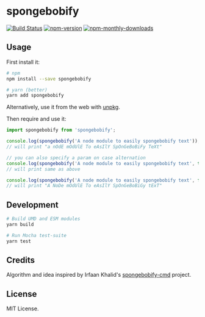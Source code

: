 # spongebobify

[![Build Status](https://travis-ci.org/bencooper222/spongebobify.svg?branch=master)](https://travis-ci.org/bencooper222/spongebobify)
[![npm-version](https://img.shields.io/npm/v/spongebobify.svg?maxAge=2592000)](https://npmjs.org/package/spongebobify)
[![npm-monthly-downloads](https://img.shields.io/npm/dm/spongebobify.svg?maxAge=2592000)](https://npmjs.org/package/spongebobify)

## Usage

First install it:

```bash
# npm
npm install --save spongebobify

# yarn (better)
yarn add spongebobify
```

Alternatively, use it from the web with [unpkg](https://unpkg.com/spongebobify).

Then require and use it:

```javascript
import spongebobify from 'spongebobify';

console.log(spongebobify('A node module to easily spongebobify text'));
// will print "a nOdE mOdUlE To eAsIlY SpOnGeBoBiFy TeXt"

// you can also specify a param on case alternation
console.log(spongebobify('A node module to easily spongebobify text', true));
// will print same as above

console.log(spongebobify('A node module to easily spongebobify text', false));
// will print "A NoDe mOdUlE To eAsIlY SpOnGeBoBiGy tExT"
```

## Development

```bash
# Build UMD and ESM modules
yarn build

# Run Mocha test-suite
yarn test
```

## Credits

Algorithm and idea inspired by Irfaan Khalid's
[spongebobify-cmd](https://github.com/IrfaanKhalid/spongebobify-cmd) project.

## License

MIT License.
